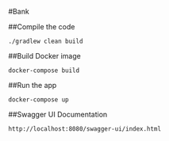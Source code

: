 #Bank

##Compile the code
```
./gradlew clean build
```

##Build Docker image
```
docker-compose build
```

##Run the app
```
docker-compose up
```

##Swagger UI Documentation
```
http://localhost:8080/swagger-ui/index.html
```
